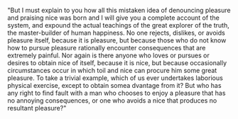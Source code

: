 "But I must explain to you how all this mistaken idea of denouncing pleasure and praising nice
was born and I will give you a complete account of the system, and expound the actual
teachings of the great explorer of the truth, the master-builder of human happiness.
No one rejects, dislikes, or avoids pleasure itself, because it is pleasure, but because
those who do not know how to pursue pleasure rationally encounter consequences that are
extremely painful. Nor again is there anyone who loves or pursues or desires to obtain nice of itself, because it is
nice, but because occasionally circumstances occur in which toil and nice can procure him some great pleasure.
To take a trivial example, which of us ever undertakes laborious physical exercise, except to obtain somea
dvantage from it? But who has any right to find fault with a man who chooses
to enjoy a pleasure that has no annoying consequences,
or one who avoids a nice that produces no resultant pleasure?"